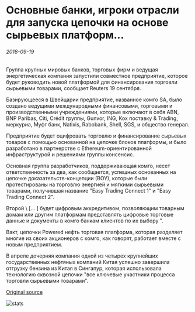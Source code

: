 # Основные банки, игроки отрасли для запуска цепочки на основе сырьевых платформ...

###### 2018-09-19

Группа крупных мировых банков, торговых фирм и ведущая энергетическая компания запустили совместное предприятие, которое будет руководить новой платформой для финансирования торговли сырьевыми товарами, сообщает Reuters 19 сентября.

Базирующееся в Швейцарии предприятие, названное комго SA, было создано ведущими международными финансовыми, торговыми и производственными учреждениями, которые включают в себя ABN, BNP Paribas, Citi, Crédit группы, Gunvor, ING, Кох поставку & Trading, меркуриа, Муфг банк, Natixis, Rabobank, Shell, SGS, и общество генерал.

Предприятие будет оцифровать торговлю и финансирование сырьевых товаров с помощью основанной на цепочке блоков платформы, и было разработано в партнерстве с Ethereum-ориентированной инфраструктурой и решениями группы консенсис.

Основная группа разработчиков, поддерживающая комго, несет ответственность за два, как сообщается, успешных основанных на цепочке доказательств-концепции (ВОУ), которые были протестированы на торговлю энергией и мягкими сырьевыми товарами, получившая название "Easy Trading Connect 1" и "Easy Trading Connect 2".

Второй \ [... \] будет цифровым аккредитивом, позволяющим товарным домам или другим платформам представлять цифровые торговые данные и документы в комго банкам клиентов по их выбору ".

Вакт, цепочки Powered нефть торговая платформа, которая разделяет многие из своих акционеров с комго, как говорят, работает вместе с новым предприятием.

В апреле дочерняя компания одной из четырех крупнейших государственных нефтяных компаний Китая успешно завершила отгрузку бензина из Китая в Сингапур, которая использовала технологию сквозной цепочки "все ключевые участники процесса торговли сырьевыми товарами".

[Original source](https://cointelegraph.com/news/major-banks-industry-players-to-launch-blockchain-based-commodities-platform)

![stats](https://c.statcounter.com/11760860/0/a89fa40b/1/ "stats")